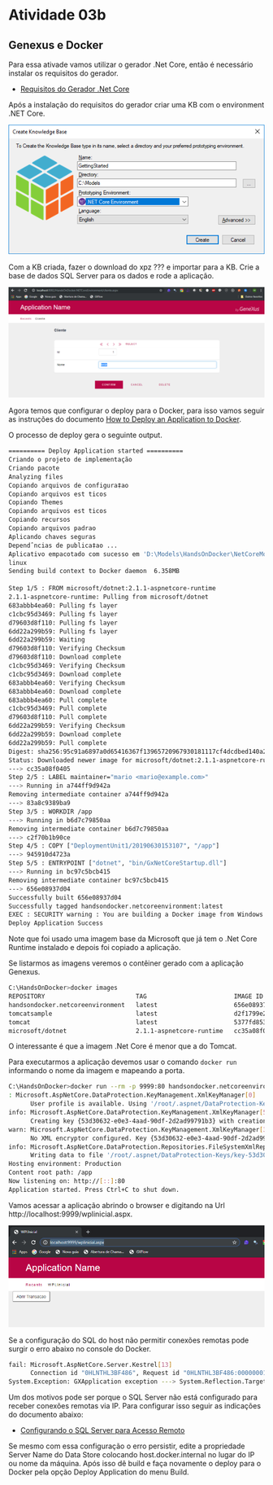 # Atividade 03b

## Genexus e Docker

Para essa ativade vamos utilizar o gerador .Net Core, então é necessário instalar os requisitos do gerador.

- [Requisitos do Gerador .Net Core](https://wiki.genexus.com/commwiki/servlet/wiki?38605,.Net+Core+Generator+Requirements)

Após a instalação do requisitos do gerador criar uma KB com o environment .NET Core.

![KB NET Core](imagens/geradornetcore.png)

Com a KB criada, fazer o download do xpz ??? e importar para a KB. Crie a base de dados SQL Server para os dados e rode a aplicação.

![Web App GX](imagens/webappgx.png)

Agora temos que configurar o deploy para o Docker, para isso vamos seguir as instruções do documento [How to Deploy an Application to Docker](https://wiki.genexus.com/commwiki/servlet/wiki?36951,How+to+Deploy+an+Application+to+Docker).

O processo de deploy gera o seguinte output.

```bash
========== Deploy Application started ==========
Criando o projeto de implementação
Criando pacote
Analyzing files
Copiando arquivos de configura‡ao
Copiando arquivos est ticos
Copiando Themes
Copiando arquivos est ticos
Copiando recursos
Copiando arquivos padrao
Aplicando chaves seguras
Dependˆncias de publica‡ao ...
Aplicativo empacotado com sucesso em 'D:\Models\HandsOnDocker\NetCoreModel\Deploy\DOCKER\DeploymentUnit1\20190630153107'
linux
Sending build context to Docker daemon  6.358MB

Step 1/5 : FROM microsoft/dotnet:2.1.1-aspnetcore-runtime
2.1.1-aspnetcore-runtime: Pulling from microsoft/dotnet
683abbb4ea60: Pulling fs layer
c1cbc95d3469: Pulling fs layer
d79603d8f110: Pulling fs layer
6dd22a299b59: Pulling fs layer
6dd22a299b59: Waiting
d79603d8f110: Verifying Checksum
d79603d8f110: Download complete
c1cbc95d3469: Verifying Checksum
c1cbc95d3469: Download complete
683abbb4ea60: Verifying Checksum
683abbb4ea60: Download complete
683abbb4ea60: Pull complete
c1cbc95d3469: Pull complete
d79603d8f110: Pull complete
6dd22a299b59: Verifying Checksum
6dd22a299b59: Download complete
6dd22a299b59: Pull complete
Digest: sha256:95c91a6897a0d65416367f13965720967930181117cf4dcdbed140a2033cfa70
Status: Downloaded newer image for microsoft/dotnet:2.1.1-aspnetcore-runtime
---> cc35a08f0405
Step 2/5 : LABEL maintainer="mario <mario@example.com>"
---> Running in a744ff9d942a
Removing intermediate container a744ff9d942a
---> 83a8c9389ba9
Step 3/5 : WORKDIR /app
---> Running in b6d7c79850aa
Removing intermediate container b6d7c79850aa
---> c2f70b1b90ce
Step 4/5 : COPY ["DeploymentUnit1/20190630153107", "/app"]
---> 945910d4723a
Step 5/5 : ENTRYPOINT ["dotnet", "bin/GxNetCoreStartup.dll"]
---> Running in bc97c5bcb415
Removing intermediate container bc97c5bcb415
---> 656e08937d04
Successfully built 656e08937d04
Successfully tagged handsondocker.netcoreenvironment:latest
EXEC : SECURITY warning : You are building a Docker image from Windows against a non-Windows Docker host. All files and directories added to build context will have '-rwxr-xr-x' permissions. It is recommended to double check and reset permissions for sensitive files and directories. [C:\Program Files (x86)\GeneXus\GeneXus16\DeploymentTargets\Docker\deploy.msbuild]
Deploy Application Success
```
Note que foi usado uma imagem base da Microsoft que já tem o .Net Core Runtime instalado e depois foi copiado a aplicação.

Se listarmos as imagens veremos o contêiner gerado com a aplicação Genexus.

```bash
C:\HandsOnDocker>docker images
REPOSITORY                         TAG                        IMAGE ID            CREATED             SIZE
handsondocker.netcoreenvironment   latest                     656e08937d04        4 minutes ago       261MB
tomcatsample                       latest                     d2f1799e252d        4 hours ago         506MB
tomcat                             latest                     5377fd8533c3        2 weeks ago         506MB
microsoft/dotnet                   2.1.1-aspnetcore-runtime   cc35a08f0405        11 months ago       255MB
```

O interessante é que a imagem .Net Core é menor que a do Tomcat.

Para executarmos a aplicação devemos usar o comando `docker run` informando o nome da imagem e mapeando a porta.

```bash
C:\HandsOnDocker>docker run --rm -p 9999:80 handsondocker.netcoreenvironment
: Microsoft.AspNetCore.DataProtection.KeyManagement.XmlKeyManager[0]
      User profile is available. Using '/root/.aspnet/DataProtection-Keys' as key repository; keys will not be encrypted at rest.
info: Microsoft.AspNetCore.DataProtection.KeyManagement.XmlKeyManager[58]
      Creating key {53d30632-e0e3-4aad-90df-2d2ad99791b3} with creation date 2019-06-30 18:58:58Z, activation date 2019-06-30 18:58:58Z, and expiration date 2019-09-28 18:58:58Z.
warn: Microsoft.AspNetCore.DataProtection.KeyManagement.XmlKeyManager[35]
      No XML encryptor configured. Key {53d30632-e0e3-4aad-90df-2d2ad99791b3} may be persisted to storage in unencrypted form.
info: Microsoft.AspNetCore.DataProtection.Repositories.FileSystemXmlRepository[39]
      Writing data to file '/root/.aspnet/DataProtection-Keys/key-53d30632-e0e3-4aad-90df-2d2ad99791b3.xml'.
Hosting environment: Production
Content root path: /app
Now listening on: http://[::]:80
Application started. Press Ctrl+C to shut down.
```
Vamos acessar a aplicação abrindo o browser e digitando na Url http://localhost:9999/wplinicial.aspx.

![web app gx no docker](imagens/webappgxnodocker.png)

Se a configuração do SQL do host não permitir conexões remotas pode surgir o erro abaixo no console do Docker.

```bash
fail: Microsoft.AspNetCore.Server.Kestrel[13]
      Connection id "0HLNTHL3BF486", Request id "0HLNTHL3BF486:00000001": An unhandled exception was thrown by the application.
System.Exception: GXApplication exception ---> System.Reflection.TargetInvocationException: Exception has been thrown by the target of an invocation. ---> GeneXus.Data.GxADODataException: Type:GeneXus.Data.GxADODataException.A network-related or instance-specific error occurred while establishing a connection to SQL Server. The server was not found or was not accessible. Verify that the instance name is correct and that SQL Server is configured to allow remote connections. 
```
Um dos motivos pode ser porque o SQL Server não está configurado para receber conexões remotas via IP. Para configurar isso seguir as indicações do documento abaixo:

- [Configurando o SQL Server para Acesso Remoto](http://www.regilan.com.br/wp-content/uploads/2015/11/ROTEIRO-Configurando-o-SQL-Server-para-Acesso-Remoto.pdf)

Se mesmo com essa configuração o erro persistir, edite a propriedade Server Name do Data Store colocando host.docker.internal no lugar do IP ou nome da máquina. Após isso dê build e faça novamente o deploy para o Docker pela opção Deploy Application do menu Build.

